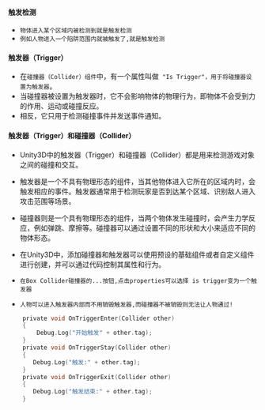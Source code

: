 #### 触发检测
* `物体进入某个区域内被检测到就是触发检测`
* `例如人物进入一个陷阱范围内就被触发了,就是触发检测`

#### 触发器（Trigger）
* 在`碰撞器（Collider）组件`中，有一个属性叫做` "Is Trigger"，用于将碰撞器设置为触发器`。
* 当碰撞器被设置为触发器时，它不会影响物体的物理行为，即物体不会受到力的作用、运动或碰撞反应。
* 相反，它只用于检测碰撞事件并发送事件通知。


#### 触发器（Trigger）和碰撞器（Collider）
* Unity3D中的触发器（Trigger）和碰撞器（Collider）都是用来检测游戏对象之间的碰撞和交互。
* 触发器是一个不具有物理形态的组件，当其他物体进入它所在的区域内时，会触发相应的事件。触发器通常用于检测玩家是否到达某个区域、识别敌人进入攻击范围等场景。

* 碰撞器则是一个具有物理形态的组件，当两个物体发生碰撞时，会产生力学反应，例如弹跳、摩擦等。碰撞器可以通过设置不同的形状和大小来适应不同的物体形态。

* 在Unity3D中，添加碰撞器和触发器可以使用预设的基础组件或者自定义组件进行创建，并可以通过代码控制其属性和行为。
* `在Box Collider碰撞器的...按钮,点击properties可以选择 is trigger变为一个触发器`
* `人物可以进入触发器内部而不用销毁触发器,而碰撞器不被销毁则无法让人物通过!`
```c
    private void OnTriggerEnter(Collider other)
    {
        Debug.Log("开始触发" + other.tag);
    }
    private void OnTriggerStay(Collider other)
    {
       Debug.Log("触发:" + other.tag);
    }
    private void OnTriggerExit(Collider other)
    {
       Debug.Log("触发结束:" + other.tag);
    }
```


